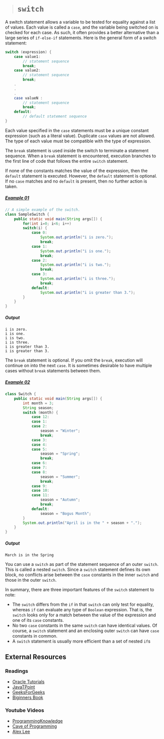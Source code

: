 ># `switch`

A switch statement allows a variable to be tested for equality against a list of values. Each value is called a `case`, and the variable being switched on is checked for each case. As such, it often provides a better alternative than a large series of `if-else-if` statements. Here is the general form of a switch statement:

```java
switch (expression) {
    case value1:
        // statement sequence
        break;
    case value2:
        // statement sequence
        break;
    .
    .
    .
    case valueN :
        // statement sequence
        break;
    default:
        // default statement sequence
}
```

Each value specified in the `case` statements must be a unique constant expression (such as a literal value). Duplicate `case` values are not allowed. The type of each value must be compatible with the type of expression.

The `break` statement is used inside the switch to terminate a statement sequence. When a `break` statement is encountered, execution branches to the first line of code that follows the entire `switch` statement.

If none of the constants matches the value of the expression, then the `default` statement is executed. However, the `default` statement is optional. If no `case` matches and no `default` is present, then no further action is taken.

##### [Example 01](../20-Examples/07-Control-Statements/02-switch/Example-01/)

```java
// A simple example of the switch.
class SampleSwitch {
    public static void main(String args[]) {
        for(int i=0; i<6; i++)
        switch(i) {
            case 0:
                System.out.println("i is zero.");
                break;
            case 1:
                System.out.println("i is one.");
                break;
            case 2:
                System.out.println("i is two.");
                break;
            case 3:
                System.out.println("i is three.");
                break;
            default:
                System.out.println("i is greater than 3.");
        }
    }
}
```

##### Output

    i is zero.
    i is one.
    i is two.
    i is three.
    i is greater than 3.
    i is greater than 3.

The `break` statement is optional. If you omit the `break`, execution will continue on into the next `case`. It is sometimes desirable to have multiple cases without `break` statements between them.

##### [Example 02](../20-Examples/07-Control-Statements/02-switch/Example-02/)

```java
class Switch {
    public static void main(String args[]) {
        int month = 3;
        String season;
        switch (month) {
            case 12:
            case 1:
            case 2:
                season = "Winter";
                break;
            case 3:
            case 4:
            case 5:
                season = "Spring";
                break;
            case 6:
            case 7:
            case 8:
                season = "Summer";
                break;
            case 9:
            case 10:
            case 11:
                season = "Autumn";
                break;
            default:
                season = "Bogus Month";
        }
        System.out.println("April is in the " + season + ".");
    }
}
```

##### Output

    March is in the Spring

You can use a `switch` as part of the statement sequence of an outer `switch`. This is called a
nested `switch`. Since a `switch` statement defines its own block, no conflicts arise between the `case` constants in the inner `switch` and those in the outer `switch`.

In summary, there are three important features of the `switch` statement to note:

* The `switch` differs from the `if` in that `switch` can only test for equality, whereas `if` can evaluate any type of `Boolean` expression. That is, the `switch` looks only for a match between the value of the expression and one of its `case` constants.
* No two `case` constants in the same `switch` can have identical values. Of course, a `switch` statement and an enclosing outer `switch` can have `case` constants in common.
* A `switch` statement is usually more efficient than a set of nested `if`s

## External Resources

### Readings

* [Oracle Tutorials](https://docs.oracle.com/javase/tutorial/java/nutsandbolts/switch.html)
* [JavaTPoint](https://www.javatpoint.com/java-switch)
* [GeeksForGeeks](https://www.geeksforgeeks.org/switch-statement-in-java/)
* [Biginners Book](https://beginnersbook.com/2017/08/java-switch-case/)

### Youtube Videos

* [ProgrammingKnowledge](https://www.youtube.com/watch?v=L5_7XQR0r0w&list=PLS1QulWo1RIbfTjQvTdj8Y6yyq4R7g-Al&index=10)
* [Cave of Programming](https://www.youtube.com/watch?v=oLpUfseieuE&list=PL9DF6E4B45C36D411&index=9)
* [Alex Lee](https://www.youtube.com/watch?v=O4KGYGQvHmw&list=PL59LTecnGM1Mg6I4i_KbS0w5bPcDjl7oz&index=8)